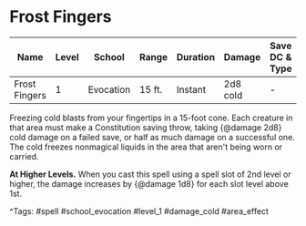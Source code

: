 # Frost Fingers

| Name | Level | School | Range | Duration | Damage | Save DC & Type |
|------|-------|--------|-------|----------|--------|----------------|
| Frost Fingers | 1 | Evocation | 15 ft. | Instant | 2d8 cold | - |

Freezing cold blasts from your fingertips in a 15-foot cone. Each creature in that area must make a Constitution saving throw, taking {@damage 2d8} cold damage on a failed save, or half as much damage on a successful one. The cold freezes nonmagical liquids in the area that aren't being worn or carried.

**At Higher Levels.** When you cast this spell using a spell slot of 2nd level or higher, the damage increases by {@damage 1d8} for each slot level above 1st.

^Tags: #spell #school_evocation #level_1 #damage_cold #area_effect